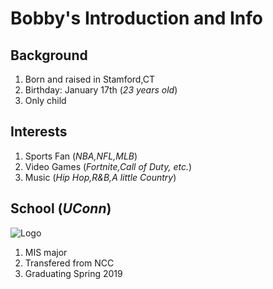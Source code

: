 # Bobby's Introduction and Info
## Background 
1. Born and raised in Stamford,CT
2. Birthday: January 17th (*23 years old*)
3. Only child
## Interests
1. Sports Fan (*NBA,NFL,MLB*)
2. Video Games (*Fortnite,Call of Duty, etc.*)
3. Music (*Hip Hop,R&B,A little Country*)
## School (*UConn*) 
![Logo](https://brand.uconn.edu/wp-content/uploads/sites/1060/2015/08/husky-logo-lockup-circleR.jpg)
1. MIS major
2. Transfered from NCC
3. Graduating Spring 2019
